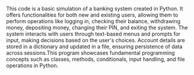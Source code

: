 This code is a basic simulation of a banking system created in Python. It offers functionalities for both new and existing users,
allowing them to perform operations like logging in, checking their balance, withdrawing money, depositing money, changing their PIN, and exiting the system. 
The system interacts with users through text-based menus and prompts for input, making decisions based on the user's choices. Account details are stored in a dictionary and updated in a file,
ensuring persistence of data across sessions.This program showcases fundamental programming concepts such as classes, methods, conditionals, input handling, and file operations in Python.
